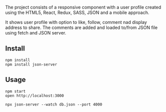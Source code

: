 The project consists of a responsive component with a user profile created using the HTML5, React, Redux, SASS, JSON and a mobile approach.

It shows user profile with option to like, follow, comment nad display address to share. The comments are added and loaded to/from JSON file using fetch and JSON server.
## Install
```
npm install
npm install json-server
```

## Usage
```
npm start
open http://localhost:3000

npx json-server --watch db.json --port 4000
```
